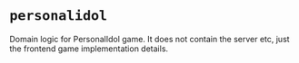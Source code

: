 # `personalidol`

Domain logic for PersonalIdol game. It does not contain the server etc, just
the frontend game implementation details.

